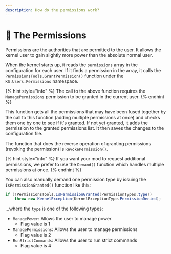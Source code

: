 ```yaml
---
description: How do the permissions work?
---
```


# 🔐 The Permissions

Permissions are the authorities that are permitted to the user. It allows the kernel user to gain slightly more power than the absolute normal user.

When the kernel starts up, it reads the `permissions` array in the configuration for each user. If it finds a permission in the array, it calls the `PermissionsTools.GrantPermission()` function under the `KS.Users.Permissions` namespace.

{% hint style="info" %}
The call to the above function requires the `ManagePermissions` permission to be granted in the current user.
{% endhint %}

This function gets all the permissions that may have been fused together by the call to this function (adding multiple permissions at once) and checks them one by one to see if it's granted. If not yet granted, it adds the permission to the granted permissions list. It then saves the changes to the configuration file.

The function that does the reverse operation of granting permissions (revoking the permission) is `RevokePermission()`.

{% hint style="info" %}
If you want your mod to request additional permissions, we prefer to use the `Demand()` function which handles multiple permissions at once.
{% endhint %}

You can also manually demand one permission type by issuing the `IsPermissionGranted()` function like this:

```csharp
if (!PermissionsTools.IsPermissionGranted(PermissionTypes.type))
    throw new KernelException(KernelExceptionType.PermissionDenied);
```

...where the `type` is one of the following types:

* `ManagePower`: Allows the user to manage power
  * Flag value is 1
* `ManagePermissions`: Allows the user to manage permissions
  * Flag value is 2
* `RunStrictCommands`: Allows the user to run strict commands
  * Flag value is 4
